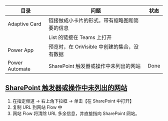 
| 目录 | 问题 | 状态 |
| --- | --- | --- |
| Adaptive Card | 链接做成小卡片的形式，带有缩略图和简要的信息 | |
| | List 的链接在 Teams 上打开 | |
| Power App | 预览时，在 OnVisible 中创建的集合，没有数据 | |
| Power Automate | SharePoint 触发器或操作中未列出的网站 | Done |

## [SharePoint 触发器或操作中未列出的网站](https://docs.microsoft.com/zh-cn/troubleshoot/power-platform/power-automate/sharepoint-site-not-listed-in-trigger-or-action)

1. 在指定频道 -> 右上角下拉框 -> 单击【在 SharePoint 中打开】
2. 复制 URL 到网站 Flow 中
3. 网站 Flow 将清除 URL 多余信息，并直接指向 SharePoint 网站。
